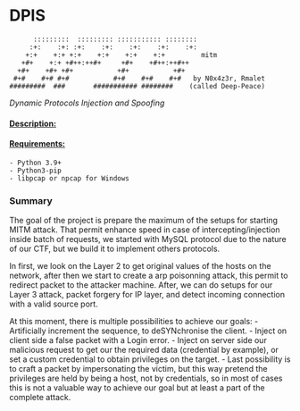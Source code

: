 # DPIS
```
      :::::::::  ::::::::: ::::::::::: ::::::::
     :+:    :+: :+:    :+:    :+:    :+:    :+:
    +:+    +:+ +:+    +:+    +:+    +:+         mitm
   +#+    +:+ +#++:++#+     +#+    +#++:++#++
  +#+    +#+ +#+           +#+           +#+
 #+#    #+# #+#           #+#    #+#    #+#   by N0x4z3r, Rmalet
#########  ###       ########### ########    (called Deep-Peace)
```

<i>Dynamic Protocols Injection and Spoofing</i>

#### <u>__Description:__</u>

#### <u>__Requirements:__</u>
```list
- Python 3.9+
- Python3-pip
- libpcap or npcap for Windows
```

### Summary
The goal of the project is prepare the maximum of the setups for starting MITM attack.
That permit enhance speed in case of intercepting/injection inside batch of requests, we started with MySQL protocol due to the nature of our CTF, but we build it to implement others protocols.

In first, we look on the Layer 2 to get original values of the hosts on the network, after then we start to create a arp poisonning attack, this permit to redirect packet to the attacker machine.
After, we can do setups for our Layer 3 attack, packet forgery for IP layer, and detect incoming connection with a valid source port.

At this moment, there is multiple possibilities to achieve our goals:
	- Artificially increment the sequence, to deSYNchronise the client.
	- Inject on client side a false packet with a Login error.
	- Inject on server side our malicious request to get our the required data (credential by example), or set a custom credential to obtain privileges on the target.
	- Last possibility is to craft a packet by impersonating the victim, but this way pretend the privileges are held by being a host, not by credentials, so in most of cases this is not a valuable way to achieve our goal but at least a part of the complete attack.

